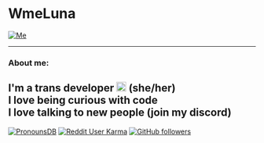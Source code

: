 # WmeLuna
[![Me](https://avatars.githubusercontent.com/u/46545277?v=4)](https://github.com/WmeLuna)

---

### About me:
I'm a trans developer 
<img src="https://zoebijl.github.io/QueerCats/PNG/body/QueerCat_Trans.png" alt="drawing" width="20"/>
(she/her)  
I love being curious with code  
I love talking to new people (join my discord)
---

[![PronounsDB](https://img.shields.io/endpoint?url=https://pronoundb.org/shields/60b909afe86c606f875b2284&color=blueviolet&style=for-the-badge)](https://pronoundb.org/)
[![Reddit User Karma](https://img.shields.io/reddit/user-karma/combined/WmeLuna?color=blueviolet&label=Reddit&logo=reddit&logoColor=white&style=for-the-badge)](https://www.reddit.com/user/WmeLuna) 
[![GitHub followers](https://img.shields.io/github/followers/WmeLuna?color=blueviolet&label=Github%20followers&logo=github&logoColor=white&style=for-the-badge)](https://github.com/WmeLuna) 
